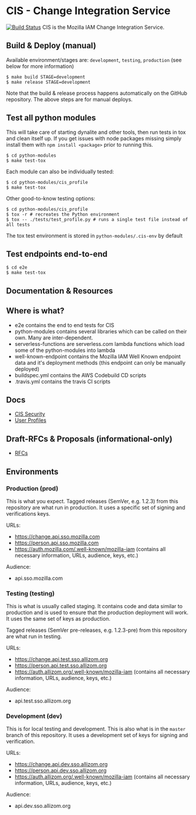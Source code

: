 # CIS - Change Integration Service
[![Build Status](https://travis-ci.org/mozilla-iam/cis.svg?branch=master)](https://travis-ci.org/mozilla-iam/cis)
CIS is the Mozilla IAM Change Integration Service.

## Build & Deploy (manual)

Available environment/stages are: `development`, `testing`, `production` (see below for more information)
```
$ make build STAGE=development
$ make release STAGE=development
```

Note that the build & release process happens automatically on the GitHub repository. The above steps are for manual
deploys.

## Test all python modules

This will take care of starting dynalite and other tools, then run tests in tox and clean itself up.
If you get issues with node packages missing simply install them with `npm install <package>` prior to running this.

```
$ cd python-modules
$ make test-tox
```

Each module can also be individually tested:
```
$ cd python-modules/cis_profile
$ make test-tox
```

Other good-to-know testing options:
```
$ cd python-modules/cis_profile
$ tox -r # recreates the Python environment
$ tox -- ./tests/test_profile.py # runs a single test file instead of all tests
```

The tox test environment is stored in `python-modules/.cis-env` by default

## Test endpoints end-to-end

```
$ cd e2e
$ make test-tox
```

## Documentation & Resources

## Where is what?

- e2e contains the end to end tests for CIS
- python-modules contains several libraries which can be called on their own. Many are inter-dependent.
- serverless-functions are serverless.com lambda functions which load some of the python-modules into lambda
- well-known-endpoint contains the Mozilla IAM Well Known endpoint data and it's deployment methods (this endpoint can
  only be manually deployed)
- buildspec.yml contains the AWS Codebuild CD scripts
- .travis.yml contains the travis CI scripts

## Docs

- [CIS Security](docs/Security.md)
- [User Profiles](docs/Profiles.md)

## Draft-RFCs & Proposals (informational-only)
- [RFCs](docs/rfcs/)

## Environments
### Production (prod)

This is what you expect. Tagged releases (SemVer, e.g. 1.2.3) from this repository are what run in production.
It uses a specific set of signing and verifications keys.

URLs:
- https://change.api.sso.mozilla.com
- https://person.api.sso.mozilla.com
- https://auth.mozilla.com/.well-known/mozilla-iam (contains all necessary information, URLs, audience, keys, etc.)

Audience:
- api.sso.mozilla.com

### Testing (testing)

This is what is usually called staging. It contains code and data similar to production and is used to ensure that the production deployment will work.
It uses the same set of keys as production.

Tagged releases (SemVer pre-releases, e.g. 1.2.3-pre) from this repository are what run in testing.

URLs:
- https://change.api.test.sso.allizom.org
- https://person.api.test.sso.allizom.org
- https://auth.allizom.org/.well-known/mozilla-iam (contains all necessary information, URLs, audience, keys, etc.)

Audience:
- api.test.sso.allizom.org

### Development (dev)

This is for local testing and development. This is also what is in the `master` branch of this repository.
It uses a development set of keys for signing and verification.

URLs:
- https://change.api.dev.sso.allizom.org
- https://person.api.dev.sso.allizom.org
- https://auth.allizom.org/.well-known/mozilla-iam (contains all necessary information, URLs, audience, keys, etc.)

Audience:
- api.dev.sso.allizom.org
